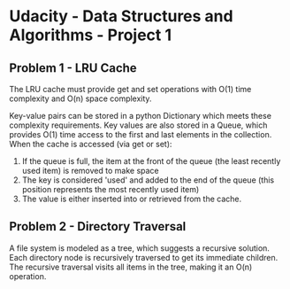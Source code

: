 # Udacity - Data Structures and Algorithms - Project 1

## Problem 1 - LRU Cache

The LRU cache must provide get and set operations with O(1) time complexity and O(n) space complexity.

Key-value pairs can be stored in a python Dictionary which meets these complexity requirements. Key values are
also stored in a Queue, which provides O(1) time access to the first and last elements in the collection. When the
cache is accessed (via get or set):

1. If the queue is full, the item at the front of the queue (the least recently used item) is removed to make space
1. The key is considered 'used' and added to the end of the queue (this position represents the most recently used item)
1. The value is either inserted into or retrieved from the cache.

## Problem 2 - Directory Traversal

A file system is modeled as a tree, which suggests a recursive solution. Each directory node is recursively traversed
to get its immediate children. The recursive traversal visits all items in the tree, making it an O(n) operation.




